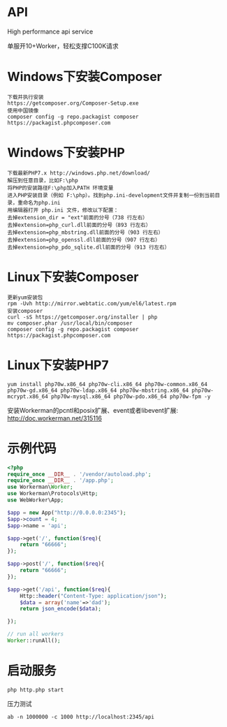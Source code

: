 API
========
High performance api service

单服开10+Worker，轻松支撑C100K请求

Windows下安装Composer
========
```
下载并执行安装
https://getcomposer.org/Composer-Setup.exe
使用中国镜像
composer config -g repo.packagist composer https://packagist.phpcomposer.com
```

Windows下安装PHP
========
```
下载最新PHP7.x http://windows.php.net/download/
解压到任意目录，比如F:\php
将PHP的安装路径F:\php加入PATH 环境变量
进入PHP安装目录（例如 F:\php）。找到php.ini-development文件并复制一份到当前目录，重命名为php.ini
用编辑器打开 php.ini 文件，修改以下配置：
去掉extension_dir = "ext"前面的分号（738 行左右）
去掉extension=php_curl.dll前面的分号（893 行左右）
去掉extension=php_mbstring.dll前面的分号（903 行左右）
去掉extension=php_openssl.dll前面的分号（907 行左右）
去掉extension=php_pdo_sqlite.dll前面的分号（913 行左右）
```

Linux下安装Composer
========
```
更新yum安装包
rpm -Uvh http://mirror.webtatic.com/yum/el6/latest.rpm
安装composer
curl -sS https://getcomposer.org/installer | php
mv composer.phar /usr/local/bin/composer
composer config -g repo.packagist composer https://packagist.phpcomposer.com
```

Linux下安装PHP7
========
```
yum install php70w.x86_64 php70w-cli.x86_64 php70w-common.x86_64 php70w-gd.x86_64 php70w-ldap.x86_64 php70w-mbstring.x86_64 php70w-mcrypt.x86_64 php70w-mysql.x86_64 php70w-pdo.x86_64 php70w-fpm -y
```
安装Workerman的pcntl和posix扩展、event或者libevent扩展: http://doc.workerman.net/315116

示例代码
========
```php
<?php
require_once __DIR__ . '/vendor/autoload.php';
require_once __DIR__ . '/app.php';
use Workerman\Worker;
use Workerman\Protocols\Http;
use WebWorker\App;

$app = new App("http://0.0.0.0:2345");
$app->count = 4;
$app->name = 'api';

$app->get('/', function($req){
	return "66666";
});

$app->post('/', function($req){
	return "66666";
});

$app->get('/api', function($req){
	Http::header("Content-Type: application/json");
	$data = array('name'=>'dad');
	return json_encode($data);

});

// run all workers
Worker::runAll();
```

启动服务
========
```
php http.php start
```
压力测试
```
ab -n 1000000 -c 1000 http://localhost:2345/api
```